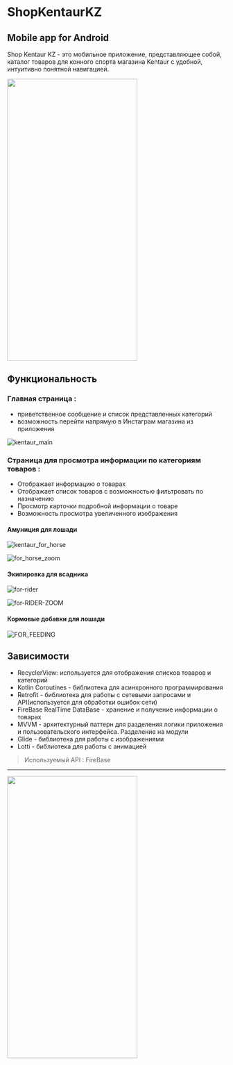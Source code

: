 # ShopKentaurKZ
## Mobile app for Android

Shop Kentaur KZ - это мобильное приложение, представляющее собой, каталог товаров для конного спорта магазина Kentaur с удобной, интуитивно понятной навигацией.

<img src="https://github.com/Ruzanna0207/ShopKentaurKZ/assets/135521897/b924fb54-b113-4cc6-86d0-eb0ed7867a20" width="300" height="650"> 


## Функциональность

### Главная страница : 
+ приветственное сообщение и список представленных категорий
+ возможность перейти напрямую в Инстаграм магазина из приложения

![kentaur_main](https://github.com/Ruzanna0207/ShopKentaurKZ/assets/135521897/fcf6791b-20de-470f-a924-b10108512c3e)

  
### Страница для просмотра информации по категориям товаров : 
* Отображает информацию о товарах
* Отображает список товаров с возможностью фильтровать по назначению
* Просмотр карточки подробной информации о товаре
* Возможность просмотра увеличенного изображения


#### Амуниция для лошади 

![kentaur_for_horse](https://github.com/Ruzanna0207/ShopKentaurKZ/assets/135521897/9676511d-cbb0-4d8c-85e6-66a80bfdd2a5)

![for_horse_zoom](https://github.com/Ruzanna0207/ShopKentaurKZ/assets/135521897/c4d139c5-10d0-4fd9-9801-a0a8b98022ed)


#### Экипировка для всадника

![for-rider](https://github.com/Ruzanna0207/ShopKentaurKZ/assets/135521897/9f7304bf-bf02-429a-ab14-6f58e5b91626)

![for-RIDER-ZOOM](https://github.com/Ruzanna0207/ShopKentaurKZ/assets/135521897/2114cf25-f594-4206-b6ab-89489ddfb5d6)


####  Кормовые добавки для лошади

![FOR_FEEDING](https://github.com/Ruzanna0207/ShopKentaurKZ/assets/135521897/4e667845-56d8-4447-9f0c-95376e710e70)


## Зависимости
+ RecyclerView: используется для отображения списков товаров и категорий
+ Kotlin Coroutines - библиотека для асинхронного программирования
+ Retrofit - библиотека для работы с сетевыми запросами и API(используется для обработки ошибок сети)
+ FireBase RealTime DataBase - хранение и получение информации о товарах
+ MVVM - архитектурный паттерн для разделения логики приложения и пользовательского интерфейса. Разделение на модули
+ Glide - библиотека для работы с изображениями
+ Lotti - библиотека для работы с анимацией

> Используемый API : FireBase
 * * *

 <img src="https://github.com/Ruzanna0207/ShopKentaurKZ/assets/135521897/fddf8dc9-678d-413c-8dec-75d49df6c212" width="300" height="650"> 
